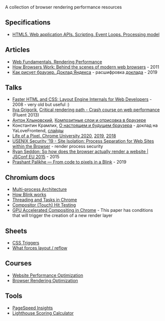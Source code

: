 A collection of browser rendering performance resources

## Specifications
- [HTML5. Web application APIs. Scripting. Event Loops. Processing model](https://html.spec.whatwg.org/multipage/webappapis.html#event-loop-processing-model)

## Articles
- [Web Fundamentals. Rendering Performance](https://developers.google.com/web/fundamentals/performance/rendering/)
- [How Browsers Work: Behind the scenes of modern web browsers](https://www.html5rocks.com/en/tutorials/internals/howbrowserswork/) - 2011
- [Как рисует браузер. Доклад Яндекса](https://habr.com/ru/company/yandex/blog/468165/) - расшифровка [доклада](https://www.youtube.com/watch?t=6217&v=Xg-oZp0EcYc) - 2019

## Talks
- [Faster HTML and CSS: Layout Engine Internals for Web Developers](https://www.youtube.com/watch?v=a2_6bGNZ7bA) - 2008 - very old but useful :)
- [Ilya Grigorik](https://twitter.com/igrigorik), [Critical rendering path - Crash course on web performance](https://www.youtube.com/watch?v=PkOBnYxqj3k) (Fluent 2013)
- [Антон Хлыновский](https://twitter.com/subzey), [Композитные слои и отрисовка в браузере](https://www.youtube.com/watch?v=3rWwFN2ckh0)
- Константин Крамлих, [О настоящем и будущем браузера](https://www.youtube.com/watch?v=6OLVN_gprow) - доклад на YaLoveFrontend, [слайды](https://yadi.sk/i/JH5CHqg91MUcmA)
- [Life of a Pixel. Chrome University 2020](https://www.youtube.com/watch?v=PwYxv-43iM4), [2019](https://www.youtube.com/watch?v=m-J-tbAlFic), [2018](https://www.youtube.com/watch?v=zVwDTLOOSmY)
- [USENIX Security '19 - Site Isolation: Process Separation for Web Sites within the Browser](https://www.youtube.com/watch?v=YvVwrcaxxbQ) - render process security
- [Ryan Seddon: So how does the browser actually render a website | JSConf EU 2015](https://www.youtube.com/watch?v=SmE4OwHztCc) - 2015
- [Prashant Palikhe — From code to pixels in a Blink](https://www.youtube.com/watch?v=rVb0pfGFZFw) - 2019

## Chromium docs

- [Multi-process Architecture](https://www.chromium.org/developers/design-documents/multi-process-architecture)
- [How Blink works](https://docs.google.com/document/d/1aitSOucL0VHZa9Z2vbRJSyAIsAz24kX8LFByQ5xQnUg/)
- [Threading and Tasks in Chrome](https://chromium.googlesource.com/chromium/src/+/master/docs/threading_and_tasks.md)
- [Compositor (Touch) Hit Testing](https://www.chromium.org/developers/design-documents/compositor-hit-testing)
- [GPU Accelerated Compositing in Chrome](https://www.chromium.org/developers/design-documents/gpu-accelerated-compositing-in-chrome) - This paper has conditions that will trigger the creation of a new render layer

## Sheets

- [CSS Triggers](https://csstriggers.com/)
- [What forces layout / reflow](https://gist.github.com/paulirish/5d52fb081b3570c81e3a)

## Courses
- [Website Performance Optimization](https://classroom.udacity.com/courses/ud884)
- [Browser Rendering Optimization](https://classroom.udacity.com/courses/ud860)

## Tools

- [PageSpeed Insights](https://developers.google.com/speed/pagespeed/insights/)
- [Lighthouse Scoring Calculator](https://googlechrome.github.io/lighthouse/scorecalc/)
